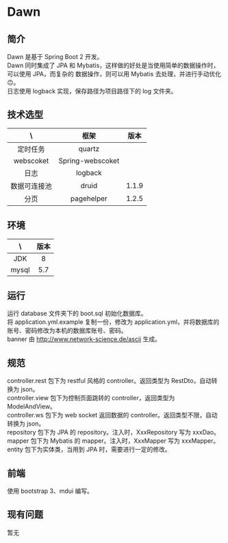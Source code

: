 # Dawn

## 简介

Dawn 是基于 Spring Boot 2 开发。  
Dawn 同时集成了 JPA 和 Mybatis，这样做的好处是当使用简单的数据操作时，可以使用 JPA，而复杂的 数据操作，则可以用 Mybatis 去处理，并进行手动优化 🙃。  
日志使用 logback 实现，保存路径为项目路径下的 log 文件夹。

## 技术选型

|      \       |       框架       | 版本  |
| :----------: | :--------------: | :---: |
|   定时任务   |      quartz      |       |
|  webscoket   | Spring-webscoket |       |
|     日志     |     logback      |       |
| 数据可连接池 |      druid       | 1.1.9 |
|     分页     |    pagehelper    | 1.2.5 |

## 环境

|  \    | 版本 |
| :---: | :--: |
|  JDK  |  8   |
| mysql | 5.7  |

## 运行

运行 database 文件夹下的 boot.sql 初始化数据库。  
将 application.yml.example 复制一份，修改为 application.yml，并将数据库的账号、密码修改为本机的数据库账号、密码。  
banner 由 http://www.network-science.de/ascii 生成。

## 规范

controller.rest 包下为 restful 风格的 controller。返回类型为 RestDto，自动转换为 json。  
controller.view 包下为控制页面跳转的 controller，返回类型为 ModelAndView。  
controller.ws 包下为 web socket 返回数据的 controller。返回类型不限，自动转换为 json。  
repository 包下为 JPA 的 repository。注入时，XxxRepository 写为 xxxDao。  
mapper 包下为 Mybatis 的 mapper。注入时，XxxMapper 写为 xxxMapper。  
entity 包下为实体类，当用到 JPA 时，需要进行一定的修改。  

## 前端

使用 bootstrap 3、mdui 编写。

## 现有问题

暂无

